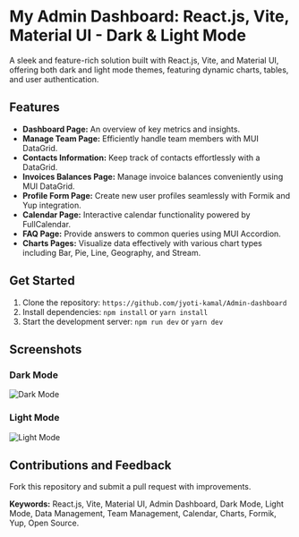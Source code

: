 # My Admin Dashboard: React.js, Vite, Material UI - Dark & Light Mode

A sleek and feature-rich solution built with React.js, Vite, and Material UI, offering both dark and light mode themes, featuring dynamic charts, tables, and user authentication.
## Features

- **Dashboard Page:** An overview of key metrics and insights.
- **Manage Team Page:** Efficiently handle team members with MUI DataGrid.
- **Contacts Information:** Keep track of contacts effortlessly with a DataGrid.
- **Invoices Balances Page:** Manage invoice balances conveniently using MUI DataGrid.
- **Profile Form Page:** Create new user profiles seamlessly with Formik and Yup integration.
- **Calendar Page:** Interactive calendar functionality powered by FullCalendar.
- **FAQ Page:** Provide answers to common queries using MUI Accordion.
- **Charts Pages:** Visualize data effectively with various chart types including Bar, Pie, Line, Geography, and Stream.



## Get Started

1. Clone the repository: `https://github.com/jyoti-kamal/Admin-dashboard`
2. Install dependencies: `npm install` or `yarn install`
3. Start the development server: `npm run dev` or `yarn dev`

## Screenshots

### Dark Mode

![Dark Mode](https://res.cloudinary.com/duxego3ja/image/upload/v1709215626/argon-admin-dashboard/b6jztniqlakkglakrp4e.png)

### Light Mode

![Light Mode](https://res.cloudinary.com/duxego3ja/image/upload/v1709215626/argon-admin-dashboard/qf006k0kwkhrgmefengy.png)


## Contributions and Feedback
Fork this repository and submit a pull request with improvements.


**Keywords:** React.js, Vite, Material UI, Admin Dashboard, Dark Mode, Light Mode, Data Management, Team Management, Calendar, Charts, Formik, Yup, Open Source.

